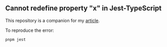 ## Cannot redefine property "x" in Jest-TypeScript

This repository is a companion for my [article]().

To reproduce the error:

```
pnpm jest
```
